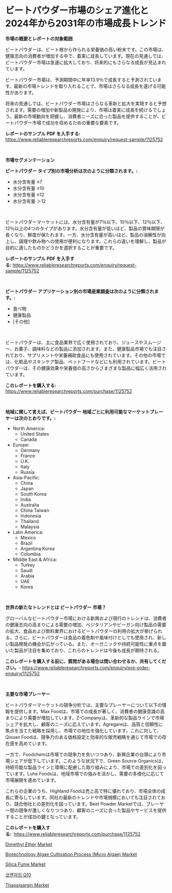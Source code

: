 <p><h1>ビートパウダー市場のシェア進化と2024年から2031年の市場成長トレンド</h1></p><p><strong>市場の概要とレポートの対象範囲</strong></p>
<p><p>ビートパウダーは、ビート根から作られる栄養価の高い粉末です。この市場は、健康志向の消費者が増加する中で、着実に成長しています。現在の見通しでは、ビートパウダー市場は急速に拡大しており、将来的にもさらなる成長が見込まれています。</p><p>ビートパウダー市場は、予測期間中に年率13.9％で成長すると予測されています。最新の市場トレンドを取り入れることで、市場はさらなる成長を遂げる可能性があります。</p><p>将来の見通しでは、ビートパウダー市場はさらなる革新と拡大を実現すると予想されます。需要の増加や新製品の開発により、市場は着実に成長を続けるでしょう。最新の市場動向を把握し、消費者ニーズに合った製品を提供することが、ビートパウダー市場で成功を収めるための重要な要素です。</p></p>
<p><strong>レポートのサンプル PDF を入手する:</strong> <a href="https://www.reliableresearchreports.com/enquiry/request-sample/1125752">https://www.reliableresearchreports.com/enquiry/request-sample/1125752</a></p>
<p>&nbsp;</p>
<p><strong>市場セグメンテーション</strong></p>
<p><strong>ビートパウダー タイプ別の市場分析は次のように分類されます。:</strong></p>
<p><ul><li>水分含有量 ≤7</li><li>水分含有量 ≤10</li><li>水分含有量 ≤12</li><li>水分含有量 ＞12</li></ul></p>
<p>&nbsp;</p>
<p><p>ビートパウダーマーケットには、水分含有量が7％以下、10％以下、12％以下、12％以上の4つのタイプがあります。水分含有量が低いほど、製品の賞味期限が長くなり、鮮度が保たれます。一方、水分含有量が高いほど、製品の溶解性が向上し、調理や飲み物への使用が便利になります。これらの違いを理解し、製品が目的に適したものかどうかを選択することが重要です。</p></p>
<p><strong>レポートのサンプル PDF を入手する:</strong>&nbsp;<a href="https://www.reliableresearchreports.com/enquiry/request-sample/1125752">https://www.reliableresearchreports.com/enquiry/request-sample/1125752</a></p>
<p>&nbsp;</p>
<p><strong> ビートパウダー アプリケーション別の市場産業調査は次のように分類されます。:</strong></p>
<p><ul><li>食べ物</li><li>健康製品</li><li>[その他]</li></ul></p>
<p>&nbsp;</p>
<p><p>ビートパウダーは、主に食品業界で広く使用されており、ジュースやスムージー、お菓子、調味料などの製品に添加されます。また、健康製品市場でも注目されており、サプリメントや栄養補助食品にも使用されています。その他の市場では、化粧品やスキンケア製品、ペットフードなどにも利用されています。ビートパウダーは、その健康効果や栄養価の高さからさまざまな製品に幅広く活用されています。</p></p>
<p><strong>このレポートを購入する:</strong>&nbsp; <a href="https://www.reliableresearchreports.com/purchase/1125752">https://www.reliableresearchreports.com/purchase/1125752</a></p>
<p>&nbsp;</p>
<p><strong>地域に関して言えば、ビートパウダー 地域ごとに利用可能なマーケットプレーヤーは次のとおりです。:</strong></p>
<p><ul>
    <li>
        North America:
        <ul>
            <li>United States</li>
            <li>Canada</li>
        </ul>
    </li>
    <li>
        Europe:
        <ul>
            <li>Germany</li>
            <li>France</li>
            <li>U.K.</li>
            <li>Italy</li>
            <li>Russia</li>
        </ul>
    </li>
    <li>
        Asia-Pacific:
        <ul>
            <li>China</li>
            <li>Japan</li>
            <li>South Korea</li>
            <li>India</li>
            <li>Australia</li>
            <li>China Taiwan</li>
            <li>Indonesia</li>
            <li>Thailand</li>
            <li>Malaysia</li>
        </ul>
    </li>
    <li>
        Latin America:
        <ul>
            <li>Mexico</li>
            <li>Brazil</li>
            <li>Argentina Korea</li>
            <li>Colombia</li>
        </ul>
    </li>
    <li>
        Middle East & Africa:
        <ul>
            <li>Turkey</li>
            <li>Saudi</li>
            <li>Arabia</li>
            <li>UAE</li>
            <li>Korea</li>
        </ul>
    </li>
    </ul></p>
<p>&nbsp;</p>
<p><strong>世界の新たなトレンドとは ビートパウダー 市場？</strong></p>
<p><p>グローバルなビートパウダー市場における新興および現行のトレンドは、消費者の健康志向の高まりによる需要の増加、ベジタリアンやビーガン向け製品の需要の拡大、食品および飲料業界におけるビートパウダーの利用の拡大が挙げられる。さらに、ビートパウダーは食品の着色剤や風味付けとしても使用され、新しい製品開発の機会が広がっている。また、オーガニックや持続可能性に重点を置いた製品が注目を集めており、これらのトレンドは今後も成長が期待される。</p></p>
<p><strong>このレポートを購入する前に、質問がある場合は問い合わせるか、共有してください。</strong>- <a href="https://www.reliableresearchreports.com/enquiry/pre-order-enquiry/1125752">https://www.reliableresearchreports.com/enquiry/pre-order-enquiry/1125752</a></p>
<p>&nbsp;</p>
<p><strong>主要な市場プレーヤー</strong></p>
<p><p>ビートパウダーマーケットの競争分析では、主要なプレーヤーについて以下の情報を提供します。Max Foodは、市場での成長が著しく、消費者の健康意識の高まりにより需要が増加しています。Z-Companyは、革新的な製品ラインで市場シェアを拡大し、顧客のニーズに応えています。Agregareは、品質と信頼性に焦点を当てた戦略を採用し、市場での地位を強化しています。これに対して、Qixuan Foodは、競争力のある価格設定と効率的な販売戦略を通じて市場での存在感を高めています。</p><p>一方で、Foodchemは市場での競争力を失いつつあり、新興企業の台頭により市場シェアが低下しています。このような状況下で、Green Source Organicsは、持続可能な製品ラインと環境に配慮した取り組みにより、市場での差別化を図っています。Luhe Foodsは、地域市場での強みを活かし、需要の多様化に応じて市場展開を進めています。</p><p>これらの企業のうち、Highland Foodは売上高で特に優れており、市場全体の成長に寄与しています。同社の最新のトレンドや市場規模においても注目されており、競合他社との差別化を図っています。Beet Powder Marketでは、プレーヤー間の競争が激しくなりつつあり、顧客のニーズに合った製品やサービスを提供することが成功の鍵となっています。</p></p>
<p><strong>このレポートを購入する:</strong>&nbsp;&nbsp;<a href="https://www.reliableresearchreports.com/purchase/1125752">https://www.reliableresearchreports.com/purchase/1125752</a></p>
<p><p><a href="https://github.com/lbird53714/Market-Research-Report-List-3/blob/main/dimethyl-ether-market.md">Dimethyl Ether Market</a></p><p><a href="https://issuu.com/reportprime-2/docs/biotechnology-algae-cultivation-process-micro-alga">Biotechnology Algae Cultivation Process (Micro Algae) Market</a></p><p><a href="https://github.com/dringals/Market-Research-Report-List-3/blob/main/silica-fume-market.md">Silica Fume Market</a></p><p><a href="https://github.com/vdhdwjyp90142/Market-Research-Report-List-1/blob/main/3747226189385.md">코엔자임 Q10</a></p><p><a href="https://issuu.com/reportprime-2/docs/thapsigargin-market-size-2030.pptx">Thapsigargin Market</a></p></p>